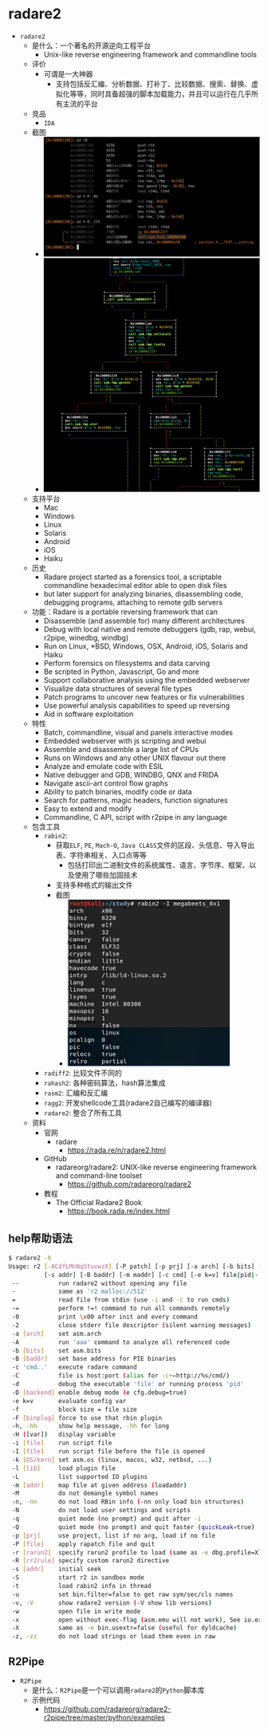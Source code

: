 # radare2

* `radare2`
  * 是什么：一个著名的开源逆向工程平台
    * Unix-like reverse engineering framework and commandline tools
  * 评价
    * 可谓是一大神器
      * 支持包括反汇编、分析数据、打补丁、比较数据、搜索、替换、虚拟化等等，同时具备超强的脚本加载能力，并且可以运行在几乎所有主流的平台
  * 竞品
    * `IDA`
  * 截图
    * ![radare2_typical_screenshot](../../../../assets/img/radare2_typical_screenshot.jpg)
    * ![radare2_graph](../../../../assets/img/radare2_graph.png)
  * 支持平台
    * Mac
    * Windows
    * Linux
    * Solaris
    * Android
    * iOS
    * Haiku
  * 历史
    * Radare project started as a forensics tool, a scriptable commandline hexadecimal editor able to open disk files
    *  but later support for analyzing binaries, disassembling code, debugging programs, attaching to remote gdb servers
  * 功能：Radare is a portable reversing framework that can
    * Disassemble (and assemble for) many different architectures
    * Debug with local native and remote debuggers (gdb, rap, webui, r2pipe, winedbg, windbg)
    * Run on Linux, *BSD, Windows, OSX, Android, iOS, Solaris and Haiku
    * Perform forensics on filesystems and data carving
    * Be scripted in Python, Javascript, Go and more
    * Support collaborative analysis using the embedded webserver
    * Visualize data structures of several file types
    * Patch programs to uncover new features or fix vulnerabilities
    * Use powerful analysis capabilities to speed up reversing
    * Aid in software exploitation
  * 特性
    * Batch, commandline, visual and panels interactive modes
    * Embedded webserver with js scripting and webui
    * Assemble and disassemble a large list of CPUs
    * Runs on Windows and any other UNIX flavour out there
    * Analyze and emulate code with ESIL
    * Native debugger and GDB, WINDBG, QNX and FRIDA
    * Navigate ascii-art control flow graphs
    * Ability to patch binaries, modify code or data
    * Search for patterns, magic headers, function signatures
    * Easy to extend and modify
    * Commandline, C API, script with r2pipe in any language
  * 包含工具
    * `rabin2`: 
      * 获取`ELF`, `PE`, `Mach-O`, `Java CLASS`文件的区段、头信息、导入导出表、字符串相关、入口点等等
        * 包括打印出二进制文件的系统属性、语言、字节序、框架、以及使用了哪些加固技术
      * 支持多种格式的输出文件
      * 截图
        * ![rabin2_check_bin_info](../../../../assets/img/rabin2_check_bin_info.jpg)
    * `radiff2`: 比较文件不同的
    * `rahash2`: 各种密码算法，hash算法集成
    * `rasm2`: 汇编和反汇编
    * `ragg2`: 开发shellcode工具(radare2自己编写的编译器)
    * `radare2`: 整合了所有工具
  * 资料
    * 官网
      * radare
        * https://rada.re/n/radare2.html
    * GitHub
      * radareorg/radare2: UNIX-like reverse engineering framework and command-line toolset
        * https://github.com/radareorg/radare2
    * 教程
      * The Official Radare2 Book
        * https://book.rada.re/index.html

## help帮助语法

```bash
$ radare2 -h
Usage: r2 [-ACdfLMnNqStuvwzX] [-P patch] [-p prj] [-a arch] [-b bits] [-i file]
          [-s addr] [-B baddr] [-m maddr] [-c cmd] [-e k=v] file|pid|-|--|=
 --           run radare2 without opening any file
 -            same as 'r2 malloc://512'
 =            read file from stdin (use -i and -c to run cmds)
 -=           perform !=! command to run all commands remotely
 -0           print \x00 after init and every command
 -2           close stderr file descriptor (silent warning messages)
 -a [arch]    set asm.arch
 -A           run 'aaa' command to analyze all referenced code
 -b [bits]    set asm.bits
 -B [baddr]   set base address for PIE binaries
 -c 'cmd..'   execute radare command
 -C           file is host:port (alias for -c+=http://%s/cmd/)
 -d           debug the executable 'file' or running process 'pid'
 -D [backend] enable debug mode (e cfg.debug=true)
 -e k=v       evaluate config var
 -f           block size = file size
 -F [binplug] force to use that rbin plugin
 -h, -hh      show help message, -hh for long
 -H ([var])   display variable
 -i [file]    run script file
 -I [file]    run script file before the file is opened
 -k [OS/kern] set asm.os (linux, macos, w32, netbsd, ...)
 -l [lib]     load plugin file
 -L           list supported IO plugins
 -m [addr]    map file at given address (loadaddr)
 -M           do not demangle symbol names
 -n, -nn      do not load RBin info (-nn only load bin structures)
 -N           do not load user settings and scripts
 -q           quiet mode (no prompt) and quit after -i
 -Q           quiet mode (no prompt) and quit faster (quickLeak=true)
 -p [prj]     use project, list if no arg, load if no file
 -P [file]    apply rapatch file and quit
 -r [rarun2]  specify rarun2 profile to load (same as -e dbg.profile=X)
 -R [rr2rule] specify custom rarun2 directive
 -s [addr]    initial seek
 -S           start r2 in sandbox mode
 -t           load rabin2 info in thread
 -u           set bin.filter=false to get raw sym/sec/cls names
 -v, -V       show radare2 version (-V show lib versions)
 -w           open file in write mode
 -x           open without exec-flag (asm.emu will not work), See io.exec
 -X           same as -e bin.usextr=false (useful for dyldcache)
 -z, -zz      do not load strings or load them even in raw
```

## R2Pipe

* `R2Pipe`
  * 是什么：`R2Pipe`是一个可以调用`radare2`的`Python`脚本库
  * 示例代码
    * https://github.com/radareorg/radare2-r2pipe/tree/master/python/examples

